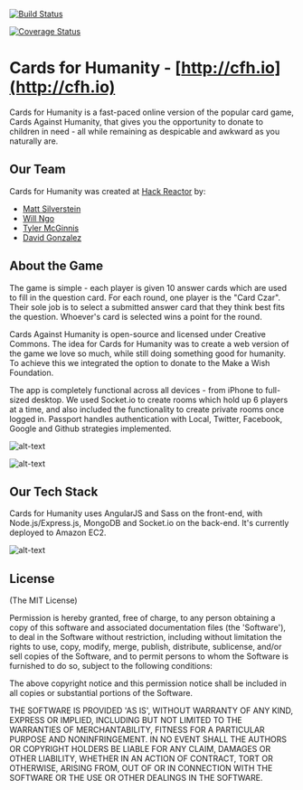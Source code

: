 [![Build Status](https://travis-ci.org/andela/boromir-cfh.svg?branch=staging)](https://travis-ci.org/andela/boromir-cfh)

[![Coverage Status](https://coveralls.io/repos/github/andela/boromir-cfh/badge.svg?branch=chore%2F%23146622687%2Fintegrate-coveralls)](https://coveralls.io/github/andela/boromir-cfh?branch=chore%2F%23146622687%2Fintegrate-coveralls)


Cards for Humanity - [http://cfh.io](http://cfh.io)
===========

Cards for Humanity is a fast-paced online version of the popular card game, Cards Against Humanity, that gives you the opportunity to donate to children in need - all while remaining as despicable and awkward as you naturally are.

Our Team
--------
Cards for Humanity was created at [Hack Reactor](http://www.hackreactor.com) by:
* [Matt Silverstein](http://www.mattsilverstein.com/)
* [Will Ngo](https://mrngoitall.net)
* [Tyler McGinnis](http://www.tylermcginnis.com)
* [David Gonzalez](http://www.truthyfalsy.com)

About the Game
-------------
The game is simple - each player is given 10 answer cards which are used to fill in the question card. For each round, one player is the "Card Czar". Their sole job is to select a submitted answer card that they think best fits the question. Whoever's card is selected wins a point for the round.

Cards Against Humanity is open-source and licensed under Creative Commons. The idea for Cards for Humanity was to create a web version of the game we love so much, while still doing something good for humanity. To achieve this we integrated the option to donate to the Make a Wish Foundation.

The app is completely functional across all devices - from iPhone to full-sized desktop. We used Socket.io to create rooms which hold up 6 players at a time, and also included the functionality to create private rooms once logged in. Passport handles authentication with Local, Twitter, Facebook, Google and Github strategies implemented. 

![alt-text](https://dl.dropboxusercontent.com/u/7390609/CFHforGit.png "Cards for Humanity views")

![alt-text](http://www.tylermcginnis.com/images/cfh3.png "Desktop with Cards")

Our Tech Stack
--------------
Cards for Humanity uses AngularJS and Sass on the front-end, with Node.js/Express.js, MongoDB and Socket.io on the back-end. It's currently deployed to Amazon EC2. 

![alt-text](https://dl.dropboxusercontent.com/u/7390609/tech.png "Tech Stack Overview")


## License

(The MIT License)

Permission is hereby granted, free of charge, to any person obtaining
a copy of this software and associated documentation files (the
'Software'), to deal in the Software without restriction, including
without limitation the rights to use, copy, modify, merge, publish,
distribute, sublicense, and/or sell copies of the Software, and to
permit persons to whom the Software is furnished to do so, subject to
the following conditions:

The above copyright notice and this permission notice shall be
included in all copies or substantial portions of the Software.

THE SOFTWARE IS PROVIDED 'AS IS', WITHOUT WARRANTY OF ANY KIND,
EXPRESS OR IMPLIED, INCLUDING BUT NOT LIMITED TO THE WARRANTIES OF
MERCHANTABILITY, FITNESS FOR A PARTICULAR PURPOSE AND NONINFRINGEMENT.
IN NO EVENT SHALL THE AUTHORS OR COPYRIGHT HOLDERS BE LIABLE FOR ANY
CLAIM, DAMAGES OR OTHER LIABILITY, WHETHER IN AN ACTION OF CONTRACT,
TORT OR OTHERWISE, ARISING FROM, OUT OF OR IN CONNECTION WITH THE
SOFTWARE OR THE USE OR OTHER DEALINGS IN THE SOFTWARE.
